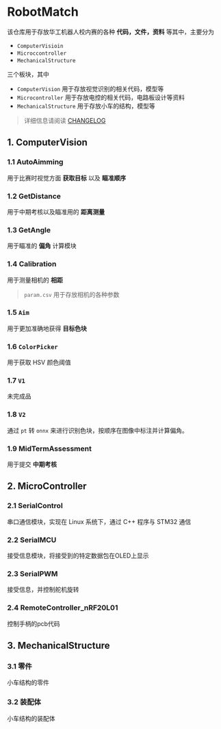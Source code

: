 # RobotMatch

该仓库用于存放华工机器人校内赛的各种 **代码，文件，资料** 等其中，主要分为

* `ComputerVisioin` 
* `Microccontroller` 
* `MechanicalStructure` 

三个板块，其中

* `ComputerVision` 用于存放视觉识别的相关代码，模型等
* `Microcontroller` 用于存放电控的相关代码，电路板设计等资料
* `MechanicalStructure` 用于存放小车的结构，模型等

> 详细信息请阅读 [CHANGELOG](CHANGELOG.md)

## 1. ComputerVision
### 1.1 AutoAimming

用于比赛时视觉方面 **获取目标** 以及 **瞄准顺序**

### 1.2 GetDistance

用于中期考核以及瞄准用的 **距离测量**

### 1.3 GetAngle

用于瞄准的 **偏角** 计算模块

### 1.4 Calibration

用于测量相机的 **相距**

> `param.csv` 用于存放相机的各种参数

### 1.5 `Aim` 

用于更加准确地获得 **目标色块**

### 1.6 `ColorPicker`

用于获取 HSV 颜色阈值

### 1.7 `V1`

未完成品

### 1.8 `V2`

通过 `pt` 转 `onnx` 来进行识别色块，按顺序在图像中标注并计算偏角。

### 1.9 MidTermAssessment

用于提交 **中期考核**

## 2. MicroController
### 2.1 SerialControl

串口通信模块，实现在 Linux 系统下，通过 C++ 程序与 STM32 通信

### 2.2 SerialMCU

接受信息模块，将接受到的特定数据包在OLED上显示

### 2.3 SerialPWM

接受信息，并控制舵机旋转

### 2.4 RemoteController_nRF20L01

控制手柄的pcb代码

## 3. MechanicalStructure

### 3.1 零件

小车结构的零件

### 3.2 装配体

小车结构的装配体